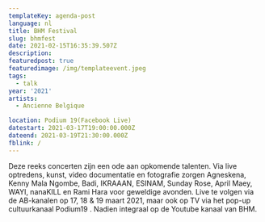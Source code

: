 ```yaml
---
templateKey: agenda-post
language: nl
title: BHM Festival
slug: bhmfest
date: 2021-02-15T16:35:39.507Z
description:
featuredpost: true
featuredimage: /img/templateevent.jpeg
tags:
  - talk
year: '2021'
artists:
  - Ancienne Belgique

location: Podium 19(Facebook Live)
datestart: 2021-03-17T19:00:00.000Z
dateend: 2021-03-19T21:30:00.000Z
fblink: /
---
```



Deze reeks concerten zijn een ode aan opkomende talenten. Via live optredens, kunst, video documentatie en fotografie zorgen Agneskena, Kenny Mala Ngombe, Badi, IKRAAAN, ESINAM, Sunday Rose, April Maey, WAYI, nanaKILL en Rami Hara voor geweldige avonden. Live te volgen via de AB-kanalen op 17, 18 & 19 maart 2021, maar ook op TV via het pop-up cultuurkanaal Podium19 . Nadien integraal op de Youtube kanaal van BHM.
